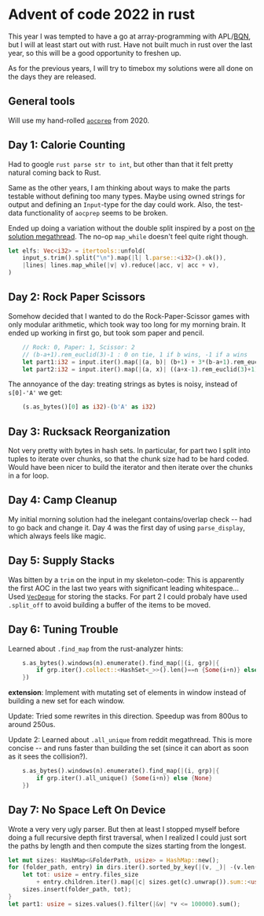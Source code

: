 # Advent of code 2022 in rust

This year I was tempted to have a go at array-programming with APL/[BQN](https://mlochbaum.github.io/BQN/), but I will at least start out with rust. Have not built much in rust over the last year, so this will be a good opportunity to freshen up.

As for the previous years, I will try to timebox my solutions were all done on the days they are released.

## General tools

Will use my hand-rolled [`aocprep`](https://github.com/Japanuspus/aocprep) from 2020.

## Day 1: Calorie Counting

Had to google `rust parse str to int`, but other than that it felt pretty natural coming back to Rust.

Same as the other years, I am thinking about ways to make the parts testable without defining too many types.
Maybe using owned strings for output and defining an `Input`-type for the day could work.
Also, the test-data functionality of `aocprep` seems to be broken.

Ended up doing a variation without the double split inspired by a post on [the solution megathread](https://www.reddit.com/r/adventofcode/comments/z9ezjb/2022_day_1_solutions/iyho95s/). 
The no-op `map_while` doesn't feel quite right though.

```rust
let elfs: Vec<i32> = itertools::unfold(
    input_s.trim().split("\n").map(|l| l.parse::<i32>().ok()),
    |lines| lines.map_while(|v| v).reduce(|acc, v| acc + v),
)
```

## Day 2: Rock Paper Scissors

Somehow decided that I wanted to do the Rock-Paper-Scissor games with only modular arithmetic, which took way too long for my morning brain. It ended up working in first go, but took som paper and pencil.

```rust
    // Rock: 0, Paper: 1, Scissor: 2
    // (b-a+1).rem_euclid(3)-1 : 0 on tie, 1 if b wins, -1 if a wins
    let part1:i32 = input.iter().map(|(a, b)| (b+1) + 3*(b-a+1).rem_euclid(3)).sum();
    let part2:i32 = input.iter().map(|(a, x)| ((a+x-1).rem_euclid(3)+1) + 3*x).sum();
```

The annoyance of the day: treating strings as bytes is noisy, instead of `s[0]-'A'` we get:
```rust
    (s.as_bytes()[0] as i32)-(b'A' as i32) 
```

## Day 3: Rucksack Reorganization

Not very pretty with bytes in hash sets.
In particular, for part two I split into tuples to iterate over chunks, so that the chunk size had to be hard coded. Would have been nicer to build the iterator and then iterate over the chunks in a for loop.

## Day 4: Camp Cleanup

My initial morning solution had the inelegant contains/overlap check -- had to go back and change it.
Day 4 was the first day of using `parse_display`, which always feels like magic. 


## Day 5: Supply Stacks

Was bitten by a `trim` on the input in my skeleton-code: This is apparently the first AOC in the last two years with significant leading whitespace...
Used [`VecDeque`](https://doc.rust-lang.org/std/collections/vec_deque/struct.VecDeque.html) for storing the stacks. For part 2 I could probaly have used `.split_off` to avoid building a buffer of the items to be moved.

## Day 6: Tuning Trouble 

Learned about `.find_map` from the rust-analyzer hints:

```rust
    s.as_bytes().windows(n).enumerate().find_map(|(i, grp)|{
        if grp.iter().collect::<HashSet<_>>().len()==n {Some(i+n)} else {None}
    })
```

**extension**: Implement with mutating set of elements in window instead of building a new set for each window.

Update: Tried some rewrites in this direction. Speedup was from 800us to around 250us.

Update 2: Learned about `.all_unique` from reddit megathread. This is more concise -- and runs faster than building the set (since it can abort as soon as it sees the collision?). 

```rust
    s.as_bytes().windows(n).enumerate().find_map(|(i, grp)|{
        if grp.iter().all_unique() {Some(i+n)} else {None}
    })
```

## Day 7: No Space Left On Device

Wrote a very very ugly parser. But then at least I stopped myself before doing a full recursive depth first traversal, when I realized I could just sort the paths by length and then compute the sizes starting from the longest.

```rust
let mut sizes: HashMap<&FolderPath, usize> = HashMap::new();
for (folder_path, entry) in dirs.iter().sorted_by_key(|(v, _)| -(v.len() as isize)) {
    let tot: usize = entry.files_size
        + entry.children.iter().map(|c| sizes.get(c).unwrap()).sum::<usize>();
    sizes.insert(folder_path, tot);
}
let part1: usize = sizes.values().filter(|&v| *v <= 100000).sum();
```
